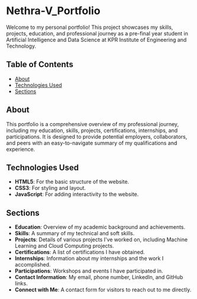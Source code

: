 # Nethra-V_Portfolio

Welcome to my personal portfolio! This project showcases my skills, projects, education, and professional journey as a pre-final year student in Artificial Intelligence and Data Science at KPR Institute of Engineering and Technology.

## Table of Contents

- [About](#about)
- [Technologies Used](#technologies-used)
- [Sections](#sections)

## About

This portfolio is a comprehensive overview of my professional journey, including my education, skills, projects, certifications, internships, and participations. It is designed to provide potential employers, collaborators, and peers with an easy-to-navigate summary of my qualifications and experience.

## Technologies Used

- **HTML5**: For the basic structure of the website.
- **CSS3**: For styling and layout.
- **JavaScript**: For adding interactivity to the website.

## Sections

- **Education**: Overview of my academic background and achievements.
- **Skills**: A summary of my technical and soft skills.
- **Projects**: Details of various projects I've worked on, including Machine Learning and Cloud Computing projects.
- **Certifications**: A list of certifications I have obtained.
- **Internships**: Information about my internships and the work I accomplished.
- **Participations**: Workshops and events I have participated in.
- **Contact Information**: My email, phone number, LinkedIn, and GitHub links.
- **Connect with Me**: A contact form for visitors to reach out to me directly.
